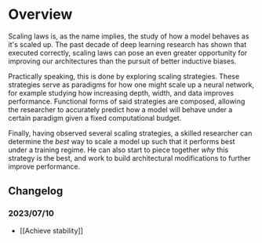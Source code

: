# Overview

Scaling laws is, as the name implies, the study of how a model behaves as it's scaled up. The past decade of deep learning research has shown that executed correctly, scaling laws can pose an even greater opportunity for improving our architectures than the pursuit of better inductive biases.

Practically speaking, this is done by exploring scaling strategies. These strategies serve as paradigms for how one might scale up a neural network, for example studying how increasing depth, width, and data improves performance. Functional forms of said strategies are composed, allowing the researcher to accurately predict how a model will behave under a certain paradigm given a fixed computational budget.

Finally, having observed several scaling strategies, a skilled researcher can determine the *best* way to scale a model up such that it performs best under a training regime. He can also start to piece together *why* this strategy is the best, and work to build architectural modifications to further improve performance.

## Changelog
### 2023/07/10
- [[Achieve stability]]